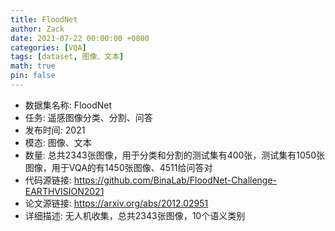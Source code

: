 ```yaml
---
title: FloodNet
author: Zack
date: 2021-07-22 00:00:00 +0800
categories: [VQA]
tags: [dataset, 图像、文本]
math: true
pin: false
---
```

- 数据集名称: FloodNet
- 任务: 遥感图像分类、分割、问答
- 发布时间: 2021
- 模态: 图像、文本
- 数量: 总共2343张图像，用于分类和分割的测试集有400张，测试集有1050张图像，用于VQA的有1450张图像、4511给问答对
- 代码源链接: https://github.com/BinaLab/FloodNet-Challenge-EARTHVISION2021
- 论文源链接: https://arxiv.org/abs/2012.02951
- 详细描述: 无人机收集，总共2343张图像，10个语义类别

